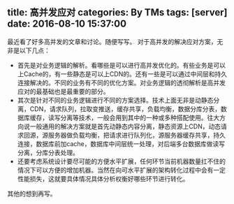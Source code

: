 title: 高并发应对
categories: By TMs
tags: [server]
date: 2016-08-10 15:37:00
---

最近看了好多高并发的文章和讨论。随便写写。
对于高并发的解决应对方案，无非是以下几点：
 - 首先是对业务逻辑的解析。看哪些是可以进行高并发优化的。有些业务是可以上Cache的，有一些静态是可以上CDN的。还有一些是可以通过中间层和持久连接解决的。不同的业务有不同的优化方案。对业务逻辑的透彻解析是高并发应对的最基础也是最重要的部分。
 - 其次是针对不同的业务逻辑进行不同的方案选择。技术上面无非是动静态分离，CDN，请求队列，拉取变推送，缓存共享，负载均衡，数据分库分表，数据库缓存，读写分离等技术，一般会用到其中的一种或多种搭配使用。往大方向说一般通用的解决方案就是首先动静态内容分离，静态资源上CDN，动态请求回源，源服务器做负载均衡，把请求进行队列化，源服务器缓存共享，持久连接，数据库前加cache，数据库中间层统一处理，对后端多台数据库做读写分离，分库分表处理。
 - 还要考虑系统设计要尽可能的方便水平扩展，任何环节当前机器数量扛不住的情况下可以方便的增加机器。当然在向可水平扩展的架构转化过程中会有一定性能损失，这就要具体情况具体分析权衡好哪些环节进行转化。


其他的想到再写。
